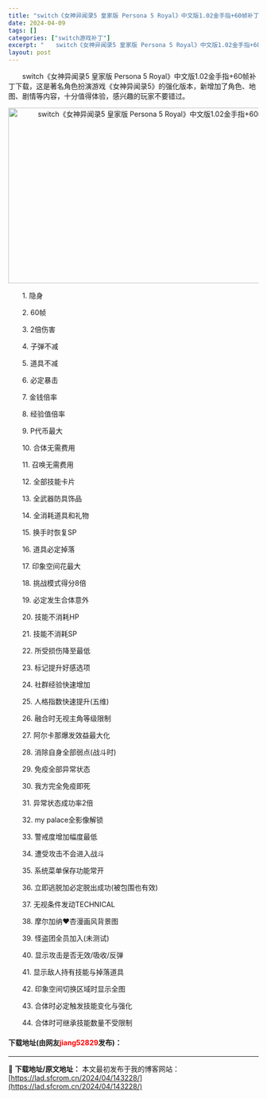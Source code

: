 ```yaml
---
title: "switch《女神异闻录5 皇家版 Persona 5 Royal》中文版1.02金手指+60帧补丁下载"
date: 2024-04-09
tags: []
categories: ["switch游戏补丁"]
excerpt: "　　switch《女神异闻录5 皇家版 Persona 5 Royal》中文版1.02金手指+60帧补丁下载，这是著名角色扮演游戏《女神异闻录5》的强化版本，新增加了角色、地图、剧情等内容，十分值得体验，感兴趣的玩家不要错过。 　　1. 隐身 　　2. 60帧 　　3. 2倍伤害 　　4. 子弹不减&hellip;"
layout: post
---
```


 <p>　　switch《女神异闻录5 皇家版 Persona 5 Royal》中文版1.02金手指+60帧补丁下载，这是著名角色扮演游戏《女神异闻录5》的强化版本，新增加了角色、地图、剧情等内容，十分值得体验，感兴趣的玩家不要错过。</p> <p style="text-align: center;"><img src="https://lad.sfcrom.cn/wp-content/uploads/2024/04/20240409_661551addf706.webp" style="width: 616px; height: 353px;" alt="switch《女神异闻录5 皇家版 Persona 5 Royal》中文版1.02金手指+60帧补丁下载" /></p> <p>　　1. 隐身</p> <p>　　2. 60帧</p> <p>　　3. 2倍伤害</p> <p>　　4. 子弹不减</p> <p>　　5. 道具不减</p> <p>　　6. 必定暴击</p> <p>　　7. 金钱倍率</p> <p>　　8. 经验值倍率</p> <p>　　9. P代币最大</p> <p>　　10. 合体无需费用</p> <p>　　11. 召唤无需费用</p> <p>　　12. 全部技能卡片</p> <p>　　13. 全武器防具饰品</p> <p>　　14. 全消耗道具和礼物</p> <p>　　15. 换手时恢复SP</p> <p>　　16. 道具必定掉落</p> <p>　　17. 印象空间花最大</p> <p>　　18. 挑战模式得分8倍</p> <p>　　19. 必定发生合体意外</p> <p>　　20. 技能不消耗HP</p> <p>　　21. 技能不消耗SP</p> <p>　　22. 所受损伤降至最低</p> <p>　　23. 标记提升好感选项</p> <p>　　24. 社群经验快速增加</p> <p>　　25. 人格指数快速提升(五维)</p> <p>　　26. 融合时无视主角等级限制</p> <p>　　27. 阿尔卡那爆发效益最大化</p> <p>　　28. 消除自身全部弱点(战斗时)</p> <p>　　29. 免疫全部异常状态</p> <p>　　30. 我方完全免疫即死</p> <p>　　31. 异常状态成功率2倍</p> <p>　　32. my palace全影像解锁</p> <p>　　33. 警戒度增加幅度最低</p> <p>　　34. 遭受攻击不会进入战斗</p> <p>　　35. 系统菜单保存功能常开</p> <p>　　36. 立即逃脱加必定脱出成功(被包围也有效)</p> <p>　　37. 无视条件发动TECHNICAL</p> <p>　　38. 摩尔加纳&hearts;杏漫画风背景图</p> <p>　　39. 怪盗团全员加入(未测试)</p> <p>　　40. 显示攻击是否无效/吸收/反弹</p> <p>　　41. 显示敌人持有技能与掉落道具</p> <p>　　42. 印象空间切换区域时显示全图</p> <p>　　43. 合体时必定触发技能变化与强化</p> <p>　　44. 合体时可继承技能数量不受限制</p> <p><h4>下载地址(由网友<font color="red">jiang52829</font>发布)：</h4></p> 

---
📖 **下载地址/原文地址：** 本文最初发布于我的博客网站：[https://lad.sfcrom.cn/2024/04/143228/](https://lad.sfcrom.cn/2024/04/143228/)
